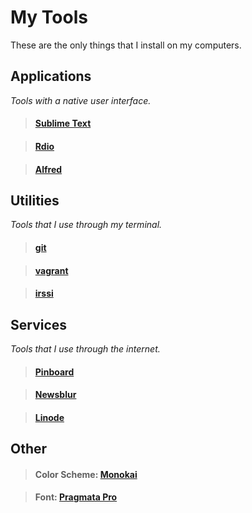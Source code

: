 # My Tools

These are the only things that I install on my computers.

## Applications

_Tools with a native user interface._

> #### [Sublime Text](http://www.sublimetext.com)

> #### [Rdio](http://www.rdio.com)

> #### [Alfred](http://www.alfredapp.com)


## Utilities

_Tools that I use through my terminal._

> #### [git](https://github.com/git/git)

> #### [vagrant](https://github.com/mitchellh/vagrant)

> #### [irssi](http://www.irssi.org/)


## Services

_Tools that I use through the internet._

> #### [Pinboard](https://pinboard.in/u:taylorlapeyre)

> #### [Newsblur](http://newsblur.com)

> #### [Linode](http://www.linode.com/)


## Other

> #### Color Scheme: [Monokai](http://www.monokai.nl/blog/2006/07/15/textmate-color-theme/)

> #### Font: [Pragmata Pro](http://www.fsd.it/fonts/pragmatapro.htm)

